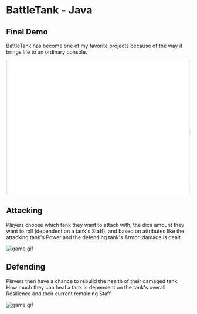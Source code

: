 # BattleTank - Java

## Final Demo
BattleTank has become one of my favorite projects because of the way it brings life to an ordinary console.

![game gif](images/game.gif)

## Attacking
Players choose which tank they want to attack with, the dice amount they want to roll (dependent on a tank's Staff), and based on attributes like the attacking tank's Power and the defending tank's Armor, damage is dealt.

![game gif](images/attacking.gif)

## Defending
Players then have a chance to rebuild the health of their damaged tank. How much they can heal a tank is dependent on the tank's overall Resilience and their current remaining Staff.

![game gif](images/defending.gif)
